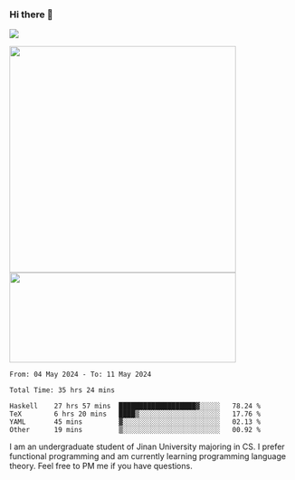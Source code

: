 ### Hi there 👋

<!--
**pe200012/pe200012** is a ✨ _special_ ✨ repository because its `README.md` (this file) appears on your GitHub profile.

Here are some ideas to get you started:

- 🔭 I’m currently working on ...
- 🌱 I’m currently learning ...
- 👯 I’m looking to collaborate on ...
- 🤔 I’m looking for help with ...
- 💬 Ask me about ...
- 📫 How to reach me: ...
- 😄 Pronouns: ...
- ⚡ Fun fact: ...
-->
![](https://www.codewars.com/users/pe200012/badges/large)
<p>
    <img width="400em" src="https://github-readme-stats-git-masterrstaa-rickstaa.vercel.app/api?username=pe200012&show_icons=true&icon_color=f44336&title_color=757de8&rank_icon=github">
    <img width="400em" height="159em" src="https://github-readme-stats-git-masterrstaa-rickstaa.vercel.app/api/top-langs/?username=pe200012&hide=html,cmake,css&title_color=757de8&layout=compact">
</p>

<!--START_SECTION:waka-->

```all_time
From: 04 May 2024 - To: 11 May 2024

Total Time: 35 hrs 24 mins

Haskell    27 hrs 57 mins  ███████████████████▓░░░░░   78.24 %
TeX        6 hrs 20 mins   ████▒░░░░░░░░░░░░░░░░░░░░   17.76 %
YAML       45 mins         ▓░░░░░░░░░░░░░░░░░░░░░░░░   02.13 %
Other      19 mins         ▒░░░░░░░░░░░░░░░░░░░░░░░░   00.92 %
```

<!--END_SECTION:waka-->

I am an undergraduate student of Jinan University majoring in CS. I prefer functional programming and am currently learning programming language theory. Feel free to PM me if you have questions.
